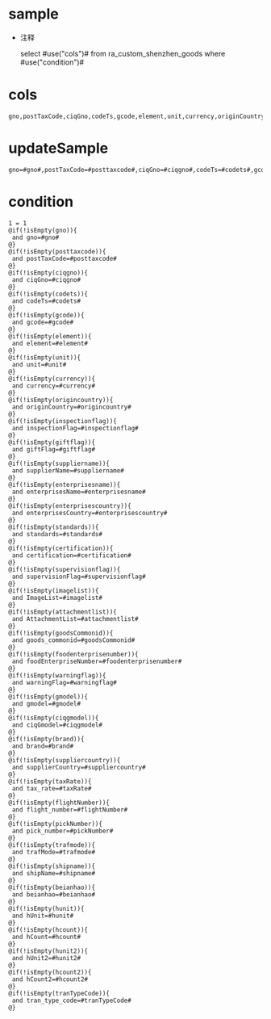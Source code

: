 sample
===
* 注释

	select #use("cols")# from ra_custom_shenzhen_goods  where  #use("condition")#

cols
===
	gno,postTaxCode,ciqGno,codeTs,gcode,element,unit,currency,originCountry,inspectionFlag,giftFlag,supplierName,enterprisesName,enterprisesCountry,standards,certification,supervisionFlag,ImageList,AttachmentList,goods_commonid,foodEnterpriseNumber,warningFlag,gmodel,ciqGmodel,brand,supplierCountry,tax_rate,flight_number,pick_number,trafMode,shipName,beianhao,hUnit,hCount,hUnit2,hCount2,tran_type_code

updateSample
===
	
	gno=#gno#,postTaxCode=#posttaxcode#,ciqGno=#ciqgno#,codeTs=#codets#,gcode=#gcode#,element=#element#,unit=#unit#,currency=#currency#,originCountry=#origincountry#,inspectionFlag=#inspectionflag#,giftFlag=#giftflag#,supplierName=#suppliername#,enterprisesName=#enterprisesname#,enterprisesCountry=#enterprisescountry#,standards=#standards#,certification=#certification#,supervisionFlag=#supervisionflag#,ImageList=#imagelist#,AttachmentList=#attachmentlist#,goods_commonid=#goodsCommonid#,foodEnterpriseNumber=#foodenterprisenumber#,warningFlag=#warningflag#,gmodel=#gmodel#,ciqGmodel=#ciqgmodel#,brand=#brand#,supplierCountry=#suppliercountry#,tax_rate=#taxRate#,flight_number=#flightNumber#,pick_number=#pickNumber#,trafMode=#trafmode#,shipName=#shipname#,beianhao=#beianhao#,hUnit=#hunit#,hCount=#hcount#,hUnit2=#hunit2#,hCount2=#hcount2#,tran_type_code=#tranTypeCode#

condition
===

	1 = 1  
	@if(!isEmpty(gno)){
	 and gno=#gno#
	@}
	@if(!isEmpty(posttaxcode)){
	 and postTaxCode=#posttaxcode#
	@}
	@if(!isEmpty(ciqgno)){
	 and ciqGno=#ciqgno#
	@}
	@if(!isEmpty(codets)){
	 and codeTs=#codets#
	@}
	@if(!isEmpty(gcode)){
	 and gcode=#gcode#
	@}
	@if(!isEmpty(element)){
	 and element=#element#
	@}
	@if(!isEmpty(unit)){
	 and unit=#unit#
	@}
	@if(!isEmpty(currency)){
	 and currency=#currency#
	@}
	@if(!isEmpty(origincountry)){
	 and originCountry=#origincountry#
	@}
	@if(!isEmpty(inspectionflag)){
	 and inspectionFlag=#inspectionflag#
	@}
	@if(!isEmpty(giftflag)){
	 and giftFlag=#giftflag#
	@}
	@if(!isEmpty(suppliername)){
	 and supplierName=#suppliername#
	@}
	@if(!isEmpty(enterprisesname)){
	 and enterprisesName=#enterprisesname#
	@}
	@if(!isEmpty(enterprisescountry)){
	 and enterprisesCountry=#enterprisescountry#
	@}
	@if(!isEmpty(standards)){
	 and standards=#standards#
	@}
	@if(!isEmpty(certification)){
	 and certification=#certification#
	@}
	@if(!isEmpty(supervisionflag)){
	 and supervisionFlag=#supervisionflag#
	@}
	@if(!isEmpty(imagelist)){
	 and ImageList=#imagelist#
	@}
	@if(!isEmpty(attachmentlist)){
	 and AttachmentList=#attachmentlist#
	@}
	@if(!isEmpty(goodsCommonid)){
	 and goods_commonid=#goodsCommonid#
	@}
	@if(!isEmpty(foodenterprisenumber)){
	 and foodEnterpriseNumber=#foodenterprisenumber#
	@}
	@if(!isEmpty(warningflag)){
	 and warningFlag=#warningflag#
	@}
	@if(!isEmpty(gmodel)){
	 and gmodel=#gmodel#
	@}
	@if(!isEmpty(ciqgmodel)){
	 and ciqGmodel=#ciqgmodel#
	@}
	@if(!isEmpty(brand)){
	 and brand=#brand#
	@}
	@if(!isEmpty(suppliercountry)){
	 and supplierCountry=#suppliercountry#
	@}
	@if(!isEmpty(taxRate)){
	 and tax_rate=#taxRate#
	@}
	@if(!isEmpty(flightNumber)){
	 and flight_number=#flightNumber#
	@}
	@if(!isEmpty(pickNumber)){
	 and pick_number=#pickNumber#
	@}
	@if(!isEmpty(trafmode)){
	 and trafMode=#trafmode#
	@}
	@if(!isEmpty(shipname)){
	 and shipName=#shipname#
	@}
	@if(!isEmpty(beianhao)){
	 and beianhao=#beianhao#
	@}
	@if(!isEmpty(hunit)){
	 and hUnit=#hunit#
	@}
	@if(!isEmpty(hcount)){
	 and hCount=#hcount#
	@}
	@if(!isEmpty(hunit2)){
	 and hUnit2=#hunit2#
	@}
	@if(!isEmpty(hcount2)){
	 and hCount2=#hcount2#
	@}
	@if(!isEmpty(tranTypeCode)){
	 and tran_type_code=#tranTypeCode#
	@}
	
	